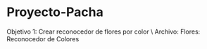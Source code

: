 # Proyecto-Pacha
Objetivo 1: Crear reconocedor de flores por color \\
Archivo: Flores: Reconocedor de Colores
